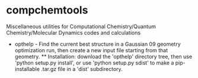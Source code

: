 # compchemtools
Miscellaneous utilities for Computational Chemistry/Quantum Chemistry/Molecular Dynamics codes and calculations

* opthelp - Find the current best structure in a Gaussian 09 geometry optimization run, then create a new input file starting from that geometry.
** Installation: download the 'opthelp' directory tree, then use 'python setup.py install', or use 'python setup.py sdist' to make  a pip-installable .tar.gz file in a 'dist' subdirectory.
